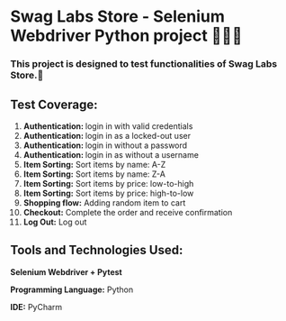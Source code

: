 # Swag Labs Store - Selenium Webdriver Python project 👩🏻‍💻

### This project is designed to test functionalities of Swag Labs Store.🛒
## Test Coverage:

1. <b> Authentication: </b> login in with valid credentials
2. <b> Authentication: </b> login in as a locked-out user
3.  <b> Authentication: </b> login in without a password
4. <b> Authentication: </b> login in as without a username
5. <b> Item Sorting:</b> Sort items by name: A-Z
6. <b> Item Sorting:</b> Sort items by name: Z-A
7. <b> Item Sorting:</b> Sort items by price: low-to-high
8. <b> Item Sorting:</b> Sort items by price: high-to-low
9. <b> Shopping flow:</b> Adding random item to cart
10. <b> Checkout:</b> Complete the order and receive confirmation
11. <b> Log Out:</b> Log out

## Tools and Technologies Used:

<b> Selenium Webdriver + Pytest</b>

<b> Programming Language:</b> Python

<b> IDE:</b> PyCharm

